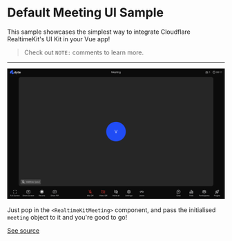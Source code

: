 # Default Meeting UI Sample

This sample showcases the simplest way to integrate Cloudflare RealtimeKit's UI Kit in your Vue app!

> Check out `NOTE:` comments to learn more.

---

![A screenshot of the RealtimeKitMeeting component](./screenshot.png)

Just pop in the `<RealtimeKitMeeting>` component, and pass the initialised `meeting` object to it and you're good to go!

[See source](./src/main.js)
